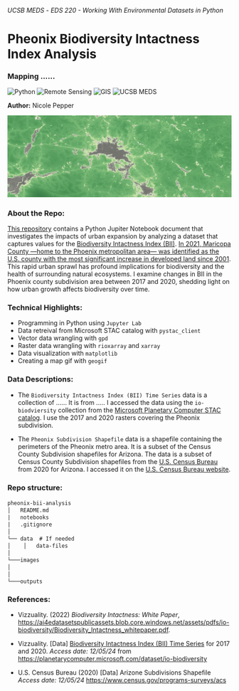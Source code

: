 *UCSB MEDS* - *EDS 220 - Working With Environmental Datasets in Python*

# Pheonix Biodiversity Intactness Index Analysis
### Mapping ......

![Python](https://img.shields.io/badge/Python-cornflowerblue?style=for-the-badge&logo=R) ![Remote Sensing](https://img.shields.io/badge/Remote_Sensing-green?style=for-the-badge) ![GIS](https://img.shields.io/badge/GIS-purple?style=for-the-badge)  ![UCSB MEDS](https://img.shields.io/badge/UCSB%20MEDS-blue?style=for-the-badge) 

**Author:** Nicole Pepper

<div style="text-align: left;">
  <img src="bii.jpg" alt="Image" width="900">

### About the Repo:
[This repository](https://github.com/nicolelpepper/pheonix-bii-analysis) contains a Python Jupiter Notebook document that investigates the impacts of urban expansion by analyzing a dataset that captures values for the [Biodiversity Intactness Index (BII)](https://ai4edatasetspublicassets.blob.core.windows.net/assets/pdfs/io-biodiversity/Biodiversity_Intactness_whitepaper.pdf). [In 2021, Maricopa County —home to the Phoenix metropolitan area— was identified as the U.S. county with the most significant increase in developed land since 2001](https://www.washingtonpost.com/nation/interactive/2021/land-development-urban-growth-maps/). This rapid urban sprawl has profound implications for biodiversity and the health of surrounding natural ecosystems. I examine changes in BII in the Phoenix county subdivision area between 2017 and 2020, shedding light on how urban growth affects biodiversity over time.

### Technical Highlights:
- Programming in Python using `Jupyter Lab`
- Data retreival from Microsoft STAC catalog with `pystac_client`
- Vector data wrangling with `gpd`
- Raster data wrangling with `rioxarray` and `xarray`
- Data visualization with `matplotlib`
- Creating a map gif with `geogif`

### Data Descriptions:

- The `Biodiversity Intactness Index (BII) Time Series` data is a collection of ...... It is from ..... I accessed the data using the `io-biodviersity` collection from the [Microsoft Planetary Computer STAC catalog](https://planetarycomputer.microsoft.com/dataset/io-biodiversity). I use the 2017 and 2020 rasters covering the Pheonix subdivision.

- The `Pheonix Subdivision Shapefile` data is a shapefile containing the perimeters of the Pheonix metro area. It is a subset of the Census County Subdivision shapefiles for Arizona. The data is a subset of Census County Subdivision shapefiles from the [U.S. Census Bureau](https://www.census.gov/programs-surveys/acs) from 2020 for Arizona. I accessed it on the [U.S. Census Bureau website](https://www.census.gov/cgi-bin/geo/shapefiles/index.php?year=2020&layergroup=County+Subdivisions).

### Repo structure:

```
pheonix-bii-analysis
│   README.md
|   notebooks
|   .gitignore
│
└── data  # If needed
│    │   data-files
│
└───images
│      
│
└───outputs

```

### References:
  
- Vizzuality. (2022) *Biodiversity Intactness: White Paper*, https://ai4edatasetspublicassets.blob.core.windows.net/assets/pdfs/io-biodiversity/Biodiversity_Intactness_whitepaper.pdf.

- Vizzuality. [Data] [Biodiversity Intactness Index (BII) Time Series](https://planetarycomputer.microsoft.com/dataset/io-biodiversity) for 2017 and 2020. *Access date: 12/05/24* from https://planetarycomputer.microsoft.com/dataset/io-biodiversity

- U.S. Census Bureau (2020) [Data] Arizone Subdivisions Shapefile  *Access date: 12/05/24* https://www.census.gov/programs-surveys/acs
